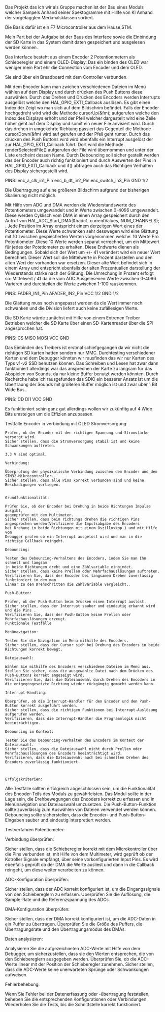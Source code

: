 Das Projekt das ich wir als Gruppe machen ist der Bau eines Moduls welcher Sampels Anhand seiner Spektogramme mit Hillfe von KI Anhand der vorgetaggten Merkmalsklassen sortiert.

Die Basis dafür ist ein F7 Microcontroller aus dem Hause STM.

Mein Part bei der Aufgabe ist der Baus des Interface sowie die Einbindung der SD Karte in das System damit daten gespeichert und ausgelesen werden können.

Das Interface besteht aus einem Encoder 2 Potentionmetern als Schieberegler und einem OLED-Display. Das ein binden des OLED war weniger mein Part ehr die Connection vom Encoder und dem OLED. 

Sie sind über ein Breadboard mit dem Controller verbunden. 

Mit dem Encoder kann man zwichen verschiedenen Dateien im Menü wählen auf dem Display und durch drücken des Push Buttons diese auswählen.  Durch das Drehen und Drücken des Encoders werden Interrupts ausgelöst welche den HAL_GPIO_EXTI_Callback auslösen. Es gibt einen Index der Zeigt wo man sich auf dem Bildschrim befindet. Falls der Encoder hochgedreht wird wird die Methode cursorUp(&fm); aufgerufen welche den Index des Displays erhöht und der Pfeil welcher dargestellt wird eine Zeile höher geht auf dem Display und somit ein neuer File anvisiert wird.  Durch das drehen in umgekehrte Richtung passiert das Gegenteil die Methode cursorDown(&fm) wird auf gerufen und der Pfeil geht runter. Durch das drücken des Push Buttons wird wird ebenfalls ein Interrupt ausgelöst der zur HAL_GPIO_EXTI_Callback führt. Dort wird die Methode renderSelectedFile() aufgerufen der File wird übernommen und unter der Liste erscheint dessen Name. Durch Debouncing soll sicher gestellt werden das der Encoder auch richtig funktioniert und durch Auswerten der Pins in HAL_GPIO_EXTI_Callback und if() abfragen auch das Richtigen Verhalten des Display sichergestellt wird. 

PINS: enc_a_clk_in1_Pin enc_b_dt_in2_Pin enc_switch_in3_Pin GND 1/2 

Die Übertragung auf eine größeren Bildschirm aufgrund der bisherigen Skalierung nicht möglich. 


Mit Hilfe vom ADC und DMA werden die Wiederstandswerte des Potentiometers umgewandelt und in Werte zwischen 0-4096 umgewandelt. Diese werden Cyklisch vom DMA in einen Array gespeichert durch den Aufruf von HAL_ADC_Start_DMA(&hadc1, currentValues, NUM_CHANNELS);
. Jede Position im Array entspricht einem derzeitgen Wert eines der Potentiometer. Diese Werte schwanken sehr desswegen wird eine Glättung mit 10 zwischen gespiecherten Werten vorgenommen welche. 10 Werte Pro Potentiometer .Diese 10 Werte werden separat verrechnet, um ein Mittewert für jedes der Potetiometer zu erhalten. Diese Endwerte dienen als Bedingungen. Sobald sich der Wert um +/- 41 verändert wird ein neuer Wert berechnet. Dieser Wert soll die Mittelwerte in Prozent darstellen und den alten Wert der vorhanden war ersetzen. Dieser alte Wert befindet sich in einem Array und entspricht ebenfalls der alten Prozentuallen darstellung der Wiederstands stärke nach der Glätung. Die Umrechung in Prozent erfolgt so: Mittelwert / 41 da die vom ADC Ausgelesenen Werte zwischen 0-4096 Varieren und durchteilen die Werte zwischen 1-100 rauskommen.

PINS: FADER_IN1_Pin AFADER_IN2_Pin VCC 1/2 GND 1/2

Die Glättung muss noch angepasst werden da die Wert immer noch schwanken und die Division liefert auch keine zufällesigen Werte.

Die SD Karte würde zunächst mit Hilfe von einem Extrenen Treiber Betrieben welcher die SD Karte über einen SD-Kartenreader über die SPI angesprochen hat. 

PINS: CS MISO MOSI VCC GND

Das Einbinden des Treibers ist erstmal schiefgegangen da wir nicht die richtigen SD karten hatten sondern nur MMC. Durchtesting verschiedener Karten und dem Debugger könnten wir rausfinden das wir nur Karten des Typs v1-v2 SSD benutzen können. Das Schreiben und Lesen hat zwar dann funktioniert allerdings war das ansprechen der Karte zu langsam für das Abspielen von Sounds, da nur kleine Buffer benutzt werden könnten. Durch Recherche habe ich rausgefunden das SDIO ein besserer Ansatz ist um die Übertraung der Sounds mit größeren Buffer möglich ist und zwar über 1 Bit Wide Bus. 

PINS: CD DI1 VCC GND 

Es funktioniert schin ganz gut allerdings wollen wir zukünfitg auf 4 Wide Bits umsteigen um die Effizien anzupassen.   



Testfälle Encoder in verbindung mit OLED
    Stromversorgung:

    Prüfen, ob der Encoder mit der richtigen Spannung und Stromstärke versorgt wird.
    Sicher stellen, dass die Stromversorgung stabil ist und keine Schwankungen auftreten.

    3.3 V sind optimal.
    
    Verbindung:

    Überprüfung der physikalische Verbindung zwischen dem Encoder und dem STM32-Mikrocontroller.
    Sicher stellen, dass alle Pins korrekt verbunden sind und keine Beschädigungen vorliegen.
   
    
    Grundfunktionalität:

    Prüfen Sie, ob der Encoder bei Drehung in beide Richtungen Impulse ausgibt,
    gegenprüfen mit dem Multimeter.
    Sicher stellen, dass beim richtungs drehen die richtigen Pins angesprochen werden(Verifiziere die Impulsabgabe des Encoders 
    bei Drehung in beide Richtungen mit einem Oszilloskop.) und mit Hilfe vom
    Debugger prüfen ob ein Interrupt ausgelöst wird und man in die richtige Callback reingeht. 
    
    Debouncing:

    Testen des Debouncing-Verhaltens des Encoders, indem Sie man Ihn schnell und langsam
    in beide Richtungen dreht und eine Zählvariable einbindet.
    Sicher stellen, dass keine Prellen oder Mehrfachauslösungen auftreten.
    Verifizieren Sie, dass der Encoder bei langsamem Drehen zuverlässig funktioniert in dem man
    Linear zu den Drehschritten die Zahlvariable vergleicht..
    
    Push-Button:

    Prüfen, ob der Push-Button beim Drücken einen Interrupt auslöst.
    Sicher stellen, dass der Interrupt sauber und eindeutig erkannt wird und die Pins .
    Verifizieren Sie, dass der Push-Button keine Prellen oder Mehrfachauslösungen erzeugt.
    Funktionale Testfälle
    
    Menünavigation:

    Testen Sie die Navigation im Menü mithilfe des Encoders.
    Sicher stellen, dass der Cursor sich bei Drehung des Encoders in beide Richtungen korrekt bewegt.
    
    Dateiauswahl:

    Wählen Sie mithilfe des Encoders verschiedene Dateien im Menü aus.
    Stellen Sie sicher, dass die ausgewählte Datei nach dem Drücken des Push-Buttons korrekt angezeigt wird.
    Verifizieren Sie, dass die Dateiauswahl durch Drehen des Encoders in die entgegengesetzte Richtung wieder rückgängig gemacht werden kann.
    
    Interrupt-Handling:

    Überprüfen, ob die Interrupt-Handler für den Encoder und den Push-Button korrekt ausgeführt werden.
    Sicher stellen, dass die richtigen Funktionen bei Interrupt-Auslösung aufgerufen werden.
    Verifizieren, dass die Interrupt-Handler die Programmlogik nicht beeinträchtigen.
    
    Debouncing im Kontext:

    Testen Sie das Debouncing-Verhalten des Encoders im Kontext der Dateiauswahl.
    Sicher stellen, dass die Dateiauswahl nicht durch Prellen oder Mehrfachauslösungen des Encoders beeinträchtigt wird.
    Verifizieren, dass die Dateiauswahl auch bei schnellem Drehen des Encoders zuverlässig funktioniert.
    

    
    Erfolgskriterien:

Alle Testfälle sollten erfolgreich abgeschlossen sein, um die Funktionalität des Encoder-Teils des Moduls zu gewährleisten. Das Modul sollte in der Lage sein, die  Drehbewegungen des Encoders korrekt zu erfassen und in Menünavigation und Dateiauswahl umzusetzen. Die Push-Button-Funktion sollte zuverlässig zum Auswählen von Dateien verwendet werden können. Debouncing sollte sicherstellen, dass die Encoder- und Push-Button-Eingaben sauber und eindeutig interpretiert werden.


Testverfahren Potentiometer:

Verbindung überprüfen:

Sicher stellen, dass die Schieberegler korrekt mit dem Microkontroller über die Pins verbunden ist, mit Hilfe von dem Multimeter,
wird geprüft ob der Kotroller Signale empfängt, über seine vorkonfigurierten Input Pins. Es wird ebenfalls geprüft ob der DMA die Werte ausliest und 
dann in die Callback reingeht, um diese weiter verarbeiten zu können.

ADC-Konfiguration überprüfen:

Sicher stellen, dass der ADC korrekt konfiguriert ist, um die Eingangssignale von den Schiebereglern zu erfassen.
Überprüfen Sie die Auflösung, die Sample-Rate und die Referenzspannung des ADCs.

DMA-Konfiguration überprüfen:

Sicher stellen, dass der DMA korrekt konfiguriert ist, um die ADC-Daten in ein Puffer zu übertragen.
Überprüfen Sie die Größe des Puffers, die Übertragungsrate und den Übertragungsmodus des DMAs.

Daten analysieren:

Analysieren Sie die aufgezeichneten ADC-Werte mit Hilfe von dem Debugger, 
um sicherzustellen, dass sie den Werten entsprechen, die von den Schiebereglern ausgegeben werden.
Überprüfen Sie, ob die ADC-Werte linear mit der Position der Schieberegler zunehmen.
Sicher stellen, dass die ADC-Werte keine unerwarteten Sprünge oder Schwankungen aufweisen.

Fehlerbehebung:

Wenn Sie Fehler bei der Datenerfassung oder -übertragung feststellen, beheben Sie die entsprechenden Konfigurationen oder Verbindungen.
Wiederholen Sie die Tests, bis die Schnittstelle korrekt funktioniert.





